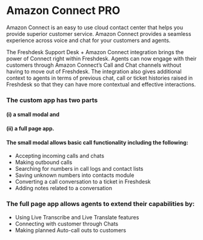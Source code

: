 # Amazon Connect PRO 
Amazon Connect is an easy to use cloud contact center that helps you provide superior customer service. Amazon Connect provides a seamless experience across voice and chat for your customers and agents.

The Freshdesk Support Desk + Amazon Connect integration brings the power of Connect right within Freshdesk. Agents can now engage with their customers through Amazon Connect’s Call and Chat channels without having to move out of Freshdesk. The integration also gives additional context to agents in terms of previous chat, call or ticket histories raised in Freshdesk so that they can have more contextual and effective interactions. 

### The custom app has two parts 
####   (i) a small modal and
####   (ii) a full page app. 
####   The small modal allows basic call functionality including the following:

 - Accepting incoming calls and chats
 - Making outbound calls
 - Searching for numbers in call logs and contact lists
 - Saving unknown numbers into contacts module
 - Converting a call conversation to a ticket in Freshdesk
 - Adding notes related to a conversation


### The full page app allows agents to extend their capabilities by:

 - Using Live Transcribe and Live Translate features
 - Connecting with customer through Chats
 - Making planned Auto-call outs to customers
